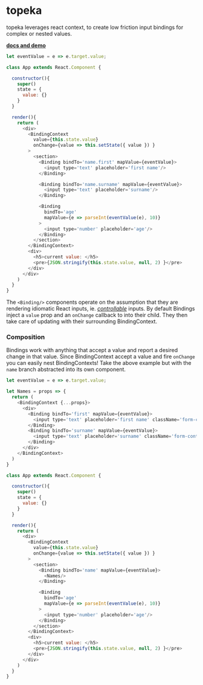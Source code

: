 # topeka

topeka leverages react context, to create low friction input bindings for complex or nested values.

[__docs and demo__](http://jquense.github.io/topeka/example/index.html)

```js
let eventValue = e => e.target.value;

class App extends React.Component {

  constructor(){
    super()
    state = {
      value: {}
    }
  }

  render(){
    return (
      <div>
        <BindingContext
          value={this.state.value}
          onChange={value => this.setState({ value }) }
        >
          <section>
            <Binding bindTo='name.first' mapValue={eventValue}>
              <input type='text' placeholder='first name'/>
            </Binding>

            <Binding bindTo='name.surname' mapValue={eventValue}>
              <input type='text' placeholder='surname'/>
            </Binding>

            <Binding
              bindTo='age'
              mapValue={e => parseInt(eventValue(e), 10)}
            >
              <input type='number' placeholder='age'/>
            </Binding>
          </section>
        </BindingContext>
        <div>
          <h5>current value: </h5>
          <pre>{JSON.stringify(this.state.value, null, 2) }</pre>
        </div>
      </div>
    )
  }
}
```

The `<Binding/>` components operate on the assumption that they are rendering idiomatic React inputs,
ie. [_controllable_](https://facebook.github.io/react/docs/forms.html#controlled-components) inputs. By default
Bindings inject a `value` prop and an `onChange` callback to into their child. They then take care of updating
with their surrounding BindingContext.

### Composition

Bindings work with anything that accept a value and report a desired change in that value. Since BindingContext
accept a value and fire `onChange` you can easily nest BindingContexts! Take the above example but with the `name`
branch abstracted into its own component.

```js
let eventValue = e => e.target.value;

let Names = props => {
  return (
    <BindingContext {...props}>
      <div>
        <Binding bindTo='first' mapValue={eventValue}>
          <input type='text' placeholder='first name' className='form-control'/>
        </Binding>
        <Binding bindTo='surname' mapValue={eventValue}>
          <input type='text' placeholder='surname' className='form-control'/>
        </Binding>
      </div>
    </BindingContext>
  )
}

class App extends React.Component {

  constructor(){
    super()
    state = {
      value: {}
    }
  }

  render(){
    return (
      <div>
        <BindingContext
          value={this.state.value}
          onChange={value => this.setState({ value }) }
        >
          <section>
            <Binding bindTo='name' mapValue={eventValue}>
              <Names/>
            </Binding>

            <Binding
              bindTo='age'
              mapValue={e => parseInt(eventValue(e), 10)}
            >
              <input type='number' placeholder='age'/>
            </Binding>
          </section>
        </BindingContext>
        <div>
          <h5>current value: </h5>
          <pre>{JSON.stringify(this.state.value, null, 2) }</pre>
        </div>
      </div>
    )
  }
}
```
